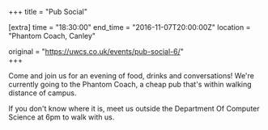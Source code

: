 +++
title = "Pub Social"

[extra]
time = "18:30:00"
end_time = "2016-11-07T20:00:00Z"
location = "Phantom Coach, Canley"

original = "https://uwcs.co.uk/events/pub-social-6/"    
+++

Come and join us for an evening of food, drinks and conversations\! We're currently going to the Phantom Coach, a cheap pub that's within walking distance of campus.

If you don't know where it is, meet us outside the Department Of Computer Science at 6pm to walk with us.

